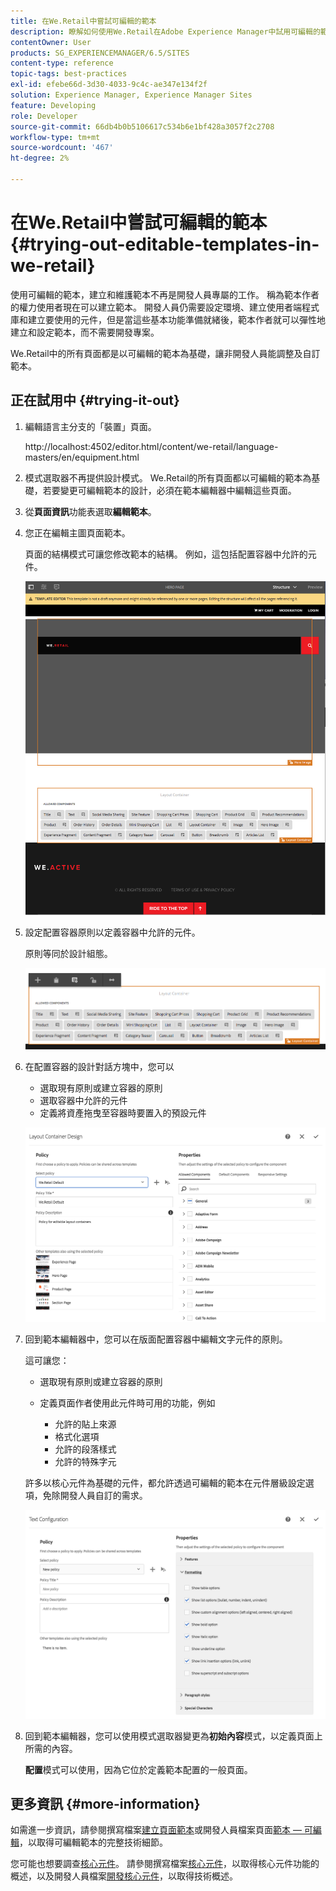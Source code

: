 ```yaml
---
title: 在We.Retail中嘗試可編輯的範本
description: 瞭解如何使用We.Retail在Adobe Experience Manager中試用可編輯的範本。
contentOwner: User
products: SG_EXPERIENCEMANAGER/6.5/SITES
content-type: reference
topic-tags: best-practices
exl-id: efebe66d-3d30-4033-9c4c-ae347e134f2f
solution: Experience Manager, Experience Manager Sites
feature: Developing
role: Developer
source-git-commit: 66db4b0b5106617c534b6e1bf428a3057f2c2708
workflow-type: tm+mt
source-wordcount: '467'
ht-degree: 2%

---
```


# 在We.Retail中嘗試可編輯的範本{#trying-out-editable-templates-in-we-retail}

使用可編輯的範本，建立和維護範本不再是開發人員專屬的工作。 稱為範本作者的權力使用者現在可以建立範本。 開發人員仍需要設定環境、建立使用者端程式庫和建立要使用的元件，但是當這些基本功能準備就緒後，範本作者就可以彈性地建立和設定範本，而不需要開發專案。

We.Retail中的所有頁面都是以可編輯的範本為基礎，讓非開發人員能調整及自訂範本。

## 正在試用中 {#trying-it-out}

1. 編輯語言主分支的「裝置」頁面。

   http://localhost:4502/editor.html/content/we-retail/language-masters/en/equipment.html

1. 模式選取器不再提供設計模式。 We.Retail的所有頁面都以可編輯的範本為基礎，若要變更可編輯範本的設計，必須在範本編輯器中編輯這些頁面。
1. 從&#x200B;**頁面資訊**&#x200B;功能表選取&#x200B;**編輯範本**。
1. 您正在編輯主圖頁面範本。

   頁面的結構模式可讓您修改範本的結構。 例如，這包括配置容器中允許的元件。

   ![chlimage_1-138](assets/chlimage_1-138.png)

1. 設定配置容器原則以定義容器中允許的元件。

   原則等同於設計組態。

   ![chlimage_1-139](assets/chlimage_1-139.png)

1. 在配置容器的設計對話方塊中，您可以

   * 選取現有原則或建立容器的原則
   * 選取容器中允許的元件
   * 定義將資產拖曳至容器時要置入的預設元件

   ![chlimage_1-140](assets/chlimage_1-140.png)

1. 回到範本編輯器中，您可以在版面配置容器中編輯文字元件的原則。

   這可讓您：

   * 選取現有原則或建立容器的原則
   * 定義頁面作者使用此元件時可用的功能，例如

      * 允許的貼上來源
      * 格式化選項
      * 允許的段落樣式
      * 允許的特殊字元

   許多以核心元件為基礎的元件，都允許透過可編輯的範本在元件層級設定選項，免除開發人員自訂的需求。

   ![chlimage_1-141](assets/chlimage_1-141.png)

1. 回到範本編輯器，您可以使用模式選取器變更為&#x200B;**初始內容**&#x200B;模式，以定義頁面上所需的內容。

   **配置**&#x200B;模式可以使用，因為它位於定義範本配置的一般頁面。

## 更多資訊 {#more-information}

如需進一步資訊，請參閱撰寫檔案[建立頁面範本](/help/sites-authoring/templates.md)或開發人員檔案頁面[範本 — 可編輯](/help/sites-developing/page-templates-editable.md)，以取得可編輯範本的完整技術細節。

您可能也想要調查[核心元件](/help/sites-developing/we-retail-core-components.md)。 請參閱撰寫檔案[核心元件](https://experienceleague.adobe.com/docs/experience-manager-core-components/using/introduction.html?lang=zh-Hant)，以取得核心元件功能的概述，以及開發人員檔案[開發核心元件](https://helpx.adobe.com/tw/experience-manager/core-components/using/developing.html)，以取得技術概述。
